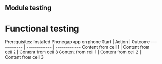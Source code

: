 ## Module testing
# Functional testing

Prerequisites:
Installed Phonegap app on phone
Start | Action | Outcome
------------ | ------------- | -------------
Content from cell 1 | Content from cell 2 | Content from cell 3
Content from cell 1 | Content from cell 2 | Content from cell 3